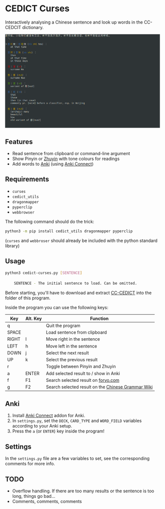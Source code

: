# CEDICT Curses

Interactively analysing a Chinese sentence and look up words in the CC-CEDCIT dictionary.

![screenshot](Screenshot.png)

## Features

* Read sentence from clipboard or command-line argument
* Show Pinyin or [Zhuyin](https://en.wikipedia.org/wiki/Bopomofo) with tone colours for readings
* Add words to [Anki](https://apps.ankiweb.net/) (using [Anki Connect](https://foosoft.net/projects/anki-connect/))
  
## Requirements

* `curses`
* `cedict_utils`
* `dragonmapper`
* `pyperclip`
* `webbrowser`

The following command should do the trick:

```sh
python3 -m pip install cedict_utils dragonmapper pyperclip
```

(`curses` and `webbroser` should already be included with the python standard library)

## Usage

```sh
python3 cedict-curses.py [SENTENCE]

    SENTENCE - The initial sentence to load. Can be omitted.
```

Before starting, you'll have to download and extract [CC-CEDICT](https://www.mdbg.net/chinese/dictionary?page=cedict) into the folder of this program.


Inside the program you can use the following keys:

| Key   | Alt. Key | Function 
| ----- | -------- | --- 
| q     |          | Quit the program 
| SPACE |          | Load sentence from clipboard 
| RIGHT | l        | Move right in the sentence 
| LEFT  | h        | Move left in the sentence 
| DOWN  | j        | Select the next result 
| UP    | k        | Select the previous result 
| r     |          | Toggle between Pinyin and Zhuyin 
| a     | ENTER    | Add selected result to / show in Anki 
| f     | F1       | Search selected result on [forvo.com](https://forvo.com/) 
| g     | F2       | Search selected result on the [Chinese Grammar Wiki](https://resources.allsetlearning.com/chinese/grammar/Main_Page)

## Anki

1. Install [Anki Connect](https://ankiweb.net/shared/info/2055492159) addon for Anki.
2. In `settings.py`, set the `DECK`, `CARD_TYPE` and `WORD_FIELD` variables according to your Anki setup.
3. Press the `a` (or `ENTER`) key inside the program!

## Settings

In the `settings.py` file are a few variables to set, see the corresponding comments for more info.

## TODO

* Overflow handling. If there are too many results or the sentence is too long, things go bad...
* Comments, comments, comments
